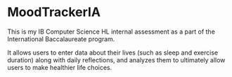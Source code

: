 # MoodTrackerIA

This is my IB Computer Science HL internal assessment as a part of the International Baccalaureate program.

It allows users to enter data about their lives (such as sleep and exercise duration) along with daily reflections, and analyzes them to ultimately allow users to make healthier life choices.
